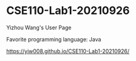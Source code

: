 # CSE110-Lab1-20210926
Yizhou Wang's User Page

Favorite programming language: Java

https://yiw008.github.io/CSE110-Lab1-20210926/
